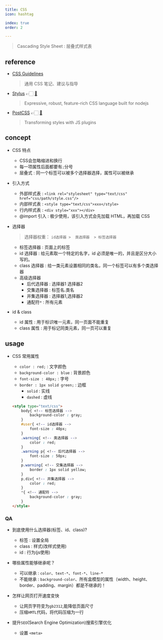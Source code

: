 ```yaml
---
title: CSS
icon: hashtag

index: true
order: 2

---
```


<!-- more -->

> Cascading Style Sheet : 层叠式样式表

## reference

- [CSS Guidelines](https://github.com/chadluo/CSS-Guidelines)
    > 通用 CSS 笔记、建议与指导
- [Stylus](https://stylus-lang.com/) 👉🏻 [🐙](https://github.com/stylus/stylus)
    > Expressive, robust, feature-rich CSS language built for nodejs
- [PostCSS](https://postcss.org/) 👉🏻 [🐙](https://github.com/postcss/postcss)
    > Transforming styles with JS plugins

## concept

- CSS 特点
  * CSS会忽略缩进和换行
  * 每一项属性后面都要有`;`分号
  * 层叠式 : 同一个标签可以被多个选择器选择，属性可以被继承

- 引入方式
    * 外部样式表 : `<link rel="stylesheet" type="text/css" href="css/path/style.css"/>`
    * 内部样式表 : `<style type="text/css">xxx</style>`
    * 行内样式表 : `<div style="xxx"></div>`
    * @import 引入 : 极少使用，该引入方式会先加载 HTML，再加载 CSS

- 选择器
    > 选择器权重： `id选择器 >  类选择器  > 标签选择器`
    * 标签选择器 : 页面上的标签
    * id 选择器 : 给元素取一个特定的名字，id 必须是唯一的，并且是区分大小写的。
    * class 选择器 : 给一类元素设置相同的类名，同一个标签可以有多个类选择器
    * 高级选择器
        + 后代选择器 : 选择器1 选择器2
        + 交集选择器 : 标签名.类名
        + 并集选择器 : 选择器1,选择器2
        + 通配符`*` : 所有元素  

- id & class
    * id 属性 : 用于标识唯一元素，同一页面不能重复
    * class 属性 : 用于标记同类元素，同一页可以重复

## usage

- CSS 常用属性
    * `color : red;` : 文字颜色
    * `background-color : blue` : 背景颜色
    * `font-size : 40px;` : 字号
    * `border : 1px solid green;` : 边框
        - `solid` : 实线
        - `dashed` : 虚线

  ```html
  <style type="text/css">
      body{ <!-- 标签选择器 -->
          background-color : gray;
      }
      #user{ <!-- id选择器 -->
          font-size : 40px;
      }
      .warning{ <!-- 类选择器 -->
          color : red;
      }
      .warning p{ <!-- 后代选择器 -->
          font-size : 50px;
      }
      p.warning{ <!-- 交集选择器 -->
          border : 1px solid yellow;
      }
      p,div{ <!-- 并集选择器 -->
          color : red;
      }
      *{ <!-- 通配符 -->
          background-color : gray;
      }
  </style>
  ```

### QA

- 到底使用什么选择器(标签、id、class)?
    * 标签 : 设置全局
    * class : 样式(改样式使用)
    * id : 行为(js使用)

- 哪些属性能够继承呢？
    - 可以继承 : `color`、`text-*`、`font-*`、`line-*`
    - 不能继承 : `background-color`、所有盒模型的属性（width、height、border、padding、margin）都是不继承的！

- 怎样让网页打开速度变快
    * 让网页字符变为`gb2312`,能降低页面尺寸
    * 压缩`HMTL`代码，将代码压缩为一行

- 提升`SEO`(Search Engine Optimization)搜索引擎优化
    * 设置 `<meta>`